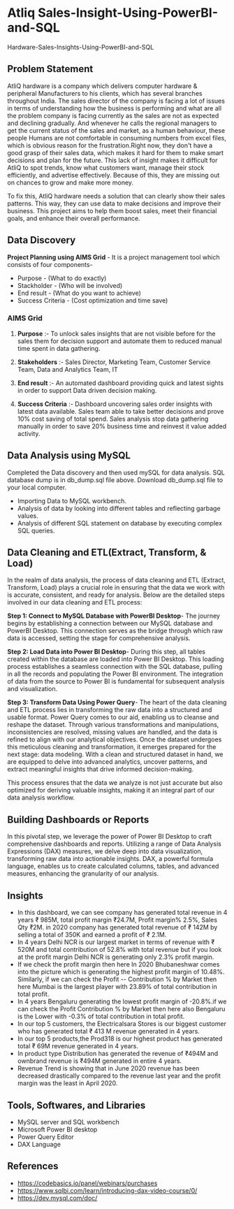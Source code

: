 # Atliq Sales-Insight-Using-PowerBI-and-SQL
Hardware-Sales-Insights-Using-PowerBI-and-SQL

## Problem Statement

AtliQ hardware is a company which delivers computer hardware & peripheral Manufacturers to his clients, which has several branches throughout India. The sales director of the company is facing a lot of issues in terms of understanding how the business is performing and what are all the problem company is facing currently as the sales are not as expected and declining gradually. And whenever he calls the regional managers to get the current status of the sales and market, as a human behaviour, these people Humans are not comfortable in consuming numbers from excel files, which is obvious reason for the frustration.Right now, they don't have a good grasp of their sales data, which makes it hard for them to make smart decisions and plan for the future. This lack of insight makes it difficult for AtliQ to spot trends, know what customers want, manage their stock efficiently, and advertise effectively. Because of this, they are missing out on chances to grow and make more money.

To fix this, AtliQ hardware needs a solution that can clearly show their sales patterns. This way, they can use data to make decisions and improve their business. This project aims to help them boost sales, meet their financial goals, and enhance their overall performance.

## Data Discovery

**Project  Planning using AIMS Grid** -
It is a project management tool which consists of four components-

- Purpose - (What to do exactly)
- Stackholder - (Who will be involved)
- End result - (What do you want to achieve)
- Success Criteria - (Cost optimization and time save)

### AIMS Grid
1. **Purpose** :- To unlock sales insights that are not visible before for the sales them for decision support and automate them to reduced manual time spent in data gathering.

2. **Stakeholders** :- Sales Director, Marketing Team, Customer Service Team, Data and Analytics Team, IT

3. **End result** :- An automated dashboard providing quick and latest sights in order to support Data driven decision making.

4. **Success Criteria** :- Dashboard uncovering sales order insights with latest data available. Sales team able to take better decisions and prove 10% cost saving of total spend. Sales analysis stop data gathering manually in order to save 20% business time and reinvest it value added activity.


## Data Analysis using MySQL
Completed the Data discovery and then used mySQL for data analysis. SQL database dump is in db_dump.sql file above. Download db_dump.sql file to your local computer.

- Importing Data to MySQL workbench.
- Analysis of data by looking into different tables and reflecting garbage values.
- Analysis of different SQL statement on database by executing complex SQL queries.

## Data Cleaning and ETL(Extract, Transform, & Load)

In the realm of data analysis, the process of data cleaning and ETL (Extract, Transform, Load) plays a crucial role in ensuring that the data we work with is accurate, consistent, and ready for analysis. Below are the detailed steps involved in our data cleaning and ETL process:

**Step 1: Connect to MySQL Database with PowerBI Desktop**- 
The journey begins by establishing a connection between our MySQL database and PowerBI Desktop. This connection serves as the bridge through which raw data is accessed, setting the stage for comprehensive analysis.

**Step 2: Load Data into Power BI Desktop**- 
During this step, all tables created within the database are loaded into Power BI Desktop. This loading process establishes a seamless connection with the SQL database, pulling in all the records and populating the Power BI environment. The integration of data from the source to Power BI is fundamental for subsequent analysis and visualization.

**Step 3: Transform Data Using Power Query**- 
The heart of the data cleaning and ETL process lies in transforming the raw data into a structured and usable format. Power Query comes to our aid, enabling us to cleanse and reshape the dataset. Through various transformations and manipulations, inconsistencies are resolved, missing values are handled, and the data is refined to align with our analytical objectives.
Once the dataset undergoes this meticulous cleaning and transformation, it emerges prepared for the next stage: data modeling. With a clean and structured dataset in hand, we are equipped to delve into advanced analytics, uncover patterns, and extract meaningful insights that drive informed decision-making.

This process ensures that the data we analyze is not just accurate but also optimized for deriving valuable insights, making it an integral part of our data analysis workflow.

## Building Dashboards or Reports

In this pivotal step, we leverage the power of Power BI Desktop to craft comprehensive dashboards and reports. Utilizing a range of Data Analysis Expressions (DAX) measures, we delve deep into data visualization, transforming raw data into actionable insights. DAX, a powerful formula language, enables us to create calculated columns, tables, and advanced measures, enhancing the granularity of our analysis.

## Insights

- In this dashboard, we can see company has generated total revenue in 4 years ₹ 985M, total profit margin ₹24.7M, Profit margin% 2.5%, Sales Qty ₹2M. in 2020 company has generated 
 total revenue of ₹ 142M by selling a total of 350K and earned a profit of ₹ 2.1M.
- In 4 years Delhi NCR is our largest market in terms of revenue with ₹ 520M and total contribution of 52.8% with total revenue but if you look at the profit margin Delhi NCR is 
 generating only 2.3% profit margin.
- If we check the profit margin then here In 2020 Bhubaneshwar comes into the picture which is generating the highest profit margin of 10.48%. Similarly, if we can check the Profit -- 
 Contribution % by Market then here Mumbai is the largest player with 23.89% of total contribution in total profit.
- In 4 years Bengaluru generating the lowest profit margin of -20.8%.if we can check the Profit Contribution % by Market then here also Bengaluru is the Lower with -0.3% of total 
 contribution in total profit.
- In our top 5 customers, the Electricalsara Stores is our biggest customer who has generated total ₹ 413 M revenue generated in 4 years.
- In our top 5 products,the Prod318 is our highest product has generated total ₹ 69M revenue generated in 4 years.
- In product type Distribution has generated the revenue of ₹494M and ownbrand revenue is ₹494M generated in entire 4 years.
- Revenue Trend is showing that in June 2020 revenue has been decreased drastically compared to the revenue last year and the profit margin was the least in April 2020.

## Tools, Softwares, and Libraries

- MySQL server and SQL workbench
- Microsoft Power BI desktop
- Power Query Editor
- DAX Language

## References

- https://codebasics.io/panel/webinars/purchases
- https://www.sqlbi.com/learn/introducing-dax-video-course/0/
- https://dev.mysql.com/doc/
